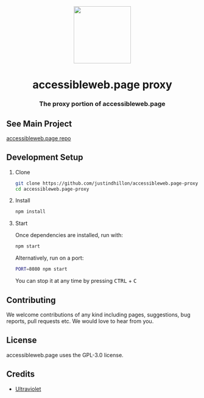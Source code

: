 <div align="center">
<img height="150px" src="https://raw.githubusercontent.com/justindhillon/new-accessibleweb.page/main/src/landing-page/public/accessibility.png">
<h1>accessibleweb.page proxy</h1>
<h3>The proxy portion of accessibleweb.page</h3>
</div>

## See Main Project
[accessibleweb.page repo](https://github.com/justindhillon/accessibleweb.page)

## Development Setup

1. Clone

   ```sh
   git clone https://github.com/justindhillon/accessibleweb.page-proxy.git
   cd accessibleweb.page-proxy
   ```

2. Install

   ```sh
   npm install
   ```

3. Start

   Once dependencies are installed, run with:

   ```sh
   npm start
   ```

   Alternatively, run on a port:

   ```sh
   PORT=8080 npm start
   ```

   You can stop it at any time by pressing <kbd>CTRL</kbd> + <kbd>C</kbt>

## Contributing
We welcome contributions of any kind including pages, suggestions, bug reports, pull requests etc. We would love to hear from you.

## License
accessibleweb.page uses the GPL-3.0 license.

## Credits
- [Ultraviolet](https://github.com/titaniumnetwork-dev/Ultraviolet)
